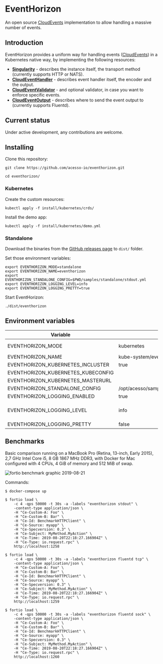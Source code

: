 # EventHorizon

An open source [CloudEvents](https://cloudevents.io) implementation to allow handling a massive number of events.

## Introduction

EventHorizon provides a uniform way for handling events ([CloudEvents](https://cloudevents.io)) in a Kubernetes native way, by implementing the following resources:

- **[Singularity](samples/kubernetes/Singularity.yml)** - describes the instance itself, the transport method (currently supports HTTP or NATS).
- **[CloudEventHandler](samples/kubernetes/CloudEventHandler.yml)** - describes event handler itself, the encoder and the output.
- **[CloudEventValidator](samples/kubernetes/CloudEventValidator.yml)** - and optional validator, in case you want to enforce specific events.
- **[CloudEventOutput](samples/kubernetes/CloudEventOutput.yml)** - describes where to send the event output to (currently supports Fluentd).

## Current status

Under active development, any contributions are welcome.

## Installing

Clone this repository:

```shell
git clone https://github.com/acesso-io/eventhorizon.git

cd eventhorizon/
```

### Kubernetes

Create the custom resources:

```shell
kubectl apply -f install/kubernetes/crds/
```

Install the demo app:

```shell
kubectl apply -f install/kubernetes/demo.yml
```

### Standalone

Download the binaries from the [GitHub releases page](https://github.com/acesso-io/eventhorizon/releases) to `dist/` folder.

Set those environment variables:

```shell
export EVENTHORIZON_MODE=standalone
export EVENTHORIZON_NAME=eventhorizon
export EVENTHORIZON_STANDALONE_CONFIG=$PWD/samples/standalone/stdout.yml
export EVENTHORIZON_LOGGING_LEVEL=info
export EVENTHORIZON_LOGGING_PRETTY=true
```

Start EventHorizon:

```shell
./dist/eventhorizon
```

## Environment variables

| Variable                           | Default                                    | Options                                |
| ---------------------------------- | ------------------------------------------ | -------------------------------------- |
| EVENTHORIZON_MODE                  | kubernetes                                 | kubernetes, standalone                 |
| EVENTHORIZON_NAME                  | kube-system/eventhorizon                   |                                        |
| EVENTHORIZON_KUBERNETES_INCLUSTER  | true                                       |                                        |
| EVENTHORIZON_KUBERNETES_KUBECONFIG |                                            |                                        |
| EVENTHORIZON_KUBERNETES_MASTERURL  |                                            |                                        |
| EVENTHORIZON_STANDALONE_CONFIG     | /opt/acesso/samples/standalone/fluentd.yml |                                        |
| EVENTHORIZON_LOGGING_ENABLED       | true                                       |                                        |
| EVENTHORIZON_LOGGING_LEVEL         | info                                       | debug, info, warn, error, fatal, panic |
| EVENTHORIZON_LOGGING_PRETTY        | false                                      |                                        |

## Benchmarks

Basic comparison running on a MacBook Pro (Retina, 13-inch, Early 2015), 2,7 GHz Intel Core i5, 8 GB 1867 MHz DDR3, with Docker for Mac configured with 4 CPUs, 4 GiB of memory and 512 MiB of swap.

![fortio benchmark graphic 2019-08-21](benchmark/fortio/2019-08-21-fluentd_x_fluentd-sock.png?raw=true "2019-08-21 fluentd tcp x fluentd sock")

Commands:

```shell
$ docker-compose up

$ fortio load \
    -c 4 -qps 50000 -t 30s -a -labels "eventhorizon stdout" \
    -content-type application/json \
    -H "Ce-Custom-A: Foo" \
    -H "Ce-Custom-B: Bar" \
    -H "Ce-Id: BenchmarkHTTPClient" \
    -H "Ce-Source: myapp" \
    -H "Ce-Specversion: 0.3" \
    -H "Ce-Subject: MyMethod.MyAction" \
    -H "Ce-Time: 2019-08-20T22:18:27.166904Z" \
    -H "Ce-Type: io.request.rpc" \
    http://localhost:1258

$ fortio load \
    -c 4 -qps 50000 -t 30s -a -labels "eventhorizon fluentd tcp" \
    -content-type application/json \
    -H "Ce-Custom-A: Foo" \
    -H "Ce-Custom-B: Bar" \
    -H "Ce-Id: BenchmarkHTTPClient" \
    -H "Ce-Source: myapp" \
    -H "Ce-Specversion: 0.3" \
    -H "Ce-Subject: MyMethod.MyAction" \
    -H "Ce-Time: 2019-08-20T22:18:27.166904Z" \
    -H "Ce-Type: io.request.rpc" \
    http://localhost:1259

$ fortio load \
    -c 4 -qps 50000 -t 30s -a -labels "eventhorizon fluentd sock" \
    -content-type application/json \
    -H "Ce-Custom-A: Foo" \
    -H "Ce-Custom-B: Bar" \
    -H "Ce-Id: BenchmarkHTTPClient" \
    -H "Ce-Source: myapp" \
    -H "Ce-Specversion: 0.3" \
    -H "Ce-Subject: MyMethod.MyAction" \
    -H "Ce-Time: 2019-08-20T22:18:27.166904Z" \
    -H "Ce-Type: io.request.rpc" \
    http://localhost:1260
```
